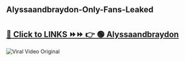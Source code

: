 
 ## Alyssaandbraydon-Only-Fans-Leaked

# <h2><a href="https://clipsfans.com/Alyssaandbraydon&ref=git">🔗 Click to LINKS ⏩⏩ 👉 🟢 Alyssaandbraydon </a></h2>

<a href="https://clipsfans.com/Alyssaandbraydon&ref=git" rel="nofollow" data-target="animated-image.originalLink"><img src="https://i.ibb.co.com/xMMVF88/686577567.gif" alt="Viral Video Original" style="max-width: 100%; display: inline-block;" data-target="animated-image.originalImage"></a>
